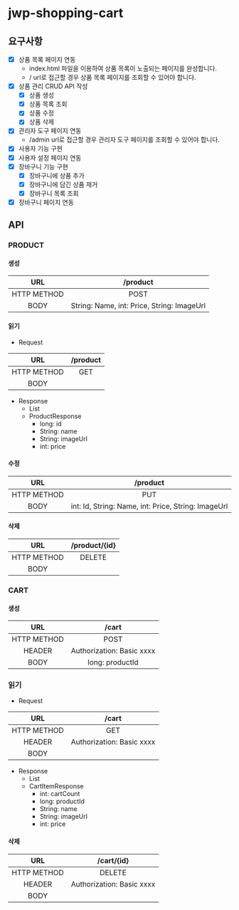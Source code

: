 # jwp-shopping-cart

## 요구사항
- [x] 상품 목록 페이지 연동
  - index.html 파일을 이용하여 상품 목록이 노출되는 페이지를 완성합니다.
  - / url로 접근할 경우 상품 목록 페이지를 조회할 수 있어야 합니다.
- [x] 상품 관리 CRUD API 작성
  - [x] 상품 생성
  - [x] 상품 목록 조회
  - [x] 상품 수정
  - [x] 상품 삭제
- [x] 관리자 도구 페이지 연동
  - /admin url로 접근할 경우 관리자 도구 페이지를 조회할 수 있어야 합니다.
- [x] 사용자 기능 구현 
- [x] 사용자 설정 페이지 연동
- [x] 장바구니 기능 구현
  - [x] 장바구니에 상품 추가
  - [x] 장바구니에 담긴 상품 제거
  - [x] 장바구니 목록 조회
- [x] 장바구니 페이지 연동

## API

### PRODUCT

#### 생성

|     URL     |                  /product                  |
|:---:|:-------------------------------------------:|
| HTTP METHOD |                    POST                     |
 | BODY | String: Name,  int: Price, String: ImageUrl |

#### 읽기

- Request

|     URL     | /product |
|:---:|:--------:|
| HTTP METHOD |   GET    |
| BODY |          |

- Response
  - List<ProductResponse>
  - ProductResponse
    - long: id
    - String: name
    - String: imageUrl
    - int: price

#### 수정

|     URL     |                      /product                       |
|:---:|:----------------------------------------------------:|
| HTTP METHOD |                         PUT                          |
| BODY | int: Id, String: Name,  int: Price, String: ImageUrl |

#### 삭제

|     URL     | /product/{id} |
|:---:|:-------------:|
| HTTP METHOD |    DELETE     |
| BODY |      |

### CART

#### 생성

|     URL     |           /cart           |
|:---:|:-------------------------:|
| HTTP METHOD |           POST            |
 | HEADER | Authorization: Basic xxxx |
| BODY |      long: productId      |

### 읽기

- Request

|     URL     | /cart |
|:---:|:-----:|
| HTTP METHOD |  GET  |
| HEADER | Authorization: Basic xxxx |
| BODY |       |

- Response
  - List<CartItemResponse>
  - CartItemResponse
    - int: cartCount 
    - long: productId
    - String: name
    - String: imageUrl
    - int: price

#### 삭제

|     URL     | /cart/{id} |
|:---:|:----------:|
| HTTP METHOD |   DELETE   |
| HEADER | Authorization: Basic xxxx |
| BODY |    |
